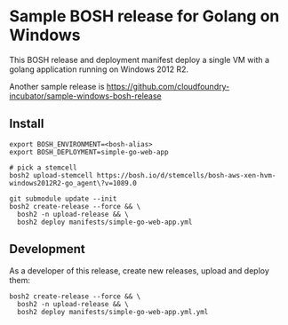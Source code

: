 # Sample BOSH release for Golang on Windows

This BOSH release and deployment manifest deploy a single VM with a golang application running on Windows 2012 R2.

Another sample release is https://github.com/cloudfoundry-incubator/sample-windows-bosh-release

## Install

```
export BOSH_ENVIRONMENT=<bosh-alias>
export BOSH_DEPLOYMENT=simple-go-web-app

# pick a stemcell
bosh2 upload-stemcell https://bosh.io/d/stemcells/bosh-aws-xen-hvm-windows2012R2-go_agent\?v=1089.0

git submodule update --init
bosh2 create-release --force && \
  bosh2 -n upload-release && \
  bosh2 deploy manifests/simple-go-web-app.yml
```


## Development

As a developer of this release, create new releases, upload and deploy them:

```
bosh2 create-release --force && \
  bosh2 -n upload-release && \
  bosh2 deploy manifests/simple-go-web-app.yml.yml
```
